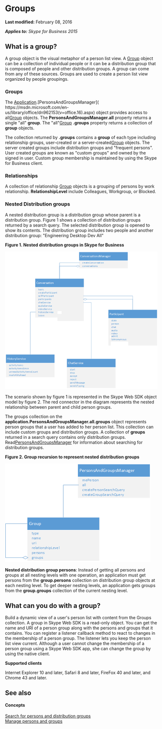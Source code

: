 
# Groups

 **Last modified:** February 08, 2016

 _**Applies to:** Skype for Business 2015_

## What is a group?

A group object is the visual metaphor of a person list view. A [Group]( https://msdn.microsoft.com/en-us/library/office/dn962156(v=office.16).aspx) object can be a collection of individual people or it can be a distribution group that is composed of people and other distribution groups. A group can come from any of these sources. Groups are used to create a person list view organized by people groupings.


### Groups

The [Application]( https://msdn.microsoft.com/en-us/library/office/dn962124(v=office.16).aspx).[PersonsAndGroupsManager]( https://msdn.microsoft.com/en-us/library/office/dn962153(v=office.16).aspx) object provides access to all[Group]( https://msdn.microsoft.com/en-us/library/office/dn962156(v=office.16).aspx) objects. The **PersonsAndGroupsManager.all** property returns a single "all" **group**. The "all"[Group]( https://msdn.microsoft.com/en-us/library/office/dn962156(v=office.16).aspx) **.groups** property returns a collection of **group** objects.

The collection returned by  **.groups** contains a **group** of each type including relationship groups, user-created or a server-created[Group]( https://msdn.microsoft.com/en-us/library/office/dn962156(v=office.16).aspx) objects. The server created groups include distribution groups and "frequent persons". User created groups are known as "custom groups" and owned by the signed in user. Custom group membership is maintained by using the Skype for Business client.


### Relationships

A collection of relationship [Group]( https://msdn.microsoft.com/en-us/library/office/dn962156(v=office.16).aspx) objects is a grouping of persons by work relationship. **RelationshipLevel** include Colleagues, Workgroup, or Blocked.


### Nested Distribution groups

A nested distribution group is a distribution group whose parent is a distribution group. Figure 1 shows a collection of distribution groups returned by a search query. The selected distribution group is opened to show its contents. The distribution group includes two people and another distribution group: "Engineering Desktop Dev All" 


**Figure 1. Nested distribution groups in Skype for Business**

![SkypeWebSDK_ConvObjects](images/7bb0af54-be7a-4c3b-a41c-516b8e7bcd04.png) 

The scenario shown by figure 1 is represented in the Skype Web SDK object model by figure 2. The red connector in the diagram represents the nested relationship between parent and child person groups.

The groups collection on the  **application.PersonsAndGroupsManager.all.groups** object represents person groups that a user has added to her person list. This collection can include custom groups and distribution groups. A collection of **groups** returned in a search query contains only distribution groups. Read[PersonsAndGroupsManager]( https://msdn.microsoft.com/en-us/library/office/dn962153(v=office.16).aspx) for information about searching for distribution groups.


**Figure 2. Group recursion to represent nested distribution groups**

![SkypeWebSDK_GroupRecursionObjectmodel](images/98268a50-4d6f-4969-be93-2c7a81fe57a8.png) 

**Nested distribution group persons**: Instead of getting all persons and groups at all nesting levels with one operation, an application must get persons from the **group.persons** collection on distribution group objects at each nesting level. To get deeper nesting levels, an application gets groups from the **group.groups** collection of the current nesting level.


## What can you do with a group?

Build a dynamic view of a user's person list with content from the Groups collection. A group in Skype Web SDK is a read-only object. You can get the name and URI of a person group along with the persons and groups that it contains. You can register a listener callback method to react to changes in the membership of a person group. The listener lets you keep the person list view current. Although a user cannot change the membership of a person group using a Skype Web SDK app, she can change the group by using the native client.

 **Supported clients**

Internet Explorer 10 and later, Safari 8 and later, FireFox 40 and later, and Chrome 43 and later.


## See also


#### Concepts


[Search for persons and distribution groups](SearchForPersonsAndGroups.md)  
[Manage persons and groups](ManagePersonsAndGroups.md)

